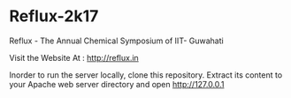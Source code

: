 # Reflux-2k17

Reflux - The Annual Chemical Symposium of IIT- Guwahati

Visit the Website At : http://reflux.in 

Inorder to run the server locally, clone this repository. Extract its content to your Apache web server directory and open 
http://127.0.0.1
